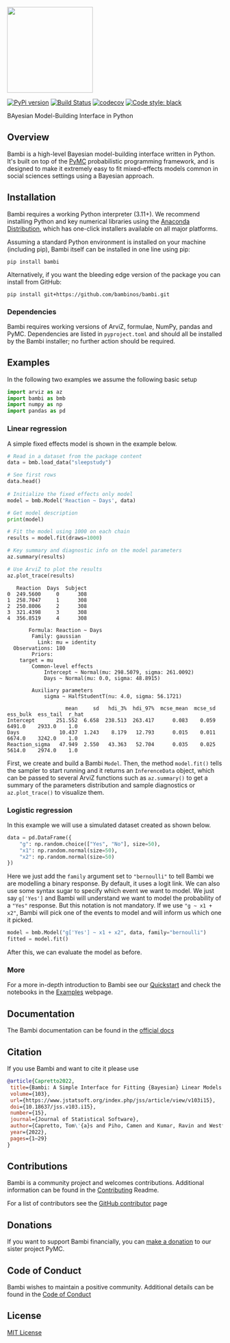 <img src="https://raw.githubusercontent.com/bambinos/bambi/main/docs/logos/RGB/Bambi_logo.png" width=200></img>

[![PyPi version](https://badge.fury.io/py/bambi.svg)](https://badge.fury.io/py/bambi)
[![Build Status](https://github.com/bambinos/bambi/actions/workflows/test.yml/badge.svg)](https://github.com/bambinos/bambi/actions/workflows/test.yml)
[![codecov](https://codecov.io/gh/bambinos/bambi/branch/master/graph/badge.svg?token=ZqH0KCLKAE)](https://codecov.io/gh/bambinos/bambi)
[![Code style: black](https://img.shields.io/badge/code%20style-black-000000.svg)](https://github.com/ambv/black)

BAyesian Model-Building Interface in Python

## Overview

Bambi is a high-level Bayesian model-building interface written in Python. It's built on top of the [PyMC](https://github.com/pymc-devs/pymc) probabilistic programming framework, and is designed to make it extremely easy to fit mixed-effects models common in social sciences settings using a Bayesian approach.

## Installation

Bambi requires a working Python interpreter (3.11+). We recommend installing Python and key numerical libraries using the [Anaconda Distribution](https://www.anaconda.com/products/individual#Downloads), which has one-click installers available on all major platforms.

Assuming a standard Python environment is installed on your machine (including pip), Bambi itself can be installed in one line using pip:

    pip install bambi

Alternatively, if you want the bleeding edge version of the package you can install from GitHub:

    pip install git+https://github.com/bambinos/bambi.git

### Dependencies

Bambi requires working versions of ArviZ, formulae, NumPy, pandas and PyMC. Dependencies are listed in `pyproject.toml` and should all be installed by the Bambi installer; no further action should be required.

## Examples

In the following two examples we assume the following basic setup

```python
import arviz as az
import bambi as bmb
import numpy as np
import pandas as pd
```

### Linear regression

A simple fixed effects model is shown in the example below.

```python
# Read in a dataset from the package content
data = bmb.load_data("sleepstudy")

# See first rows
data.head()
 
# Initialize the fixed effects only model
model = bmb.Model('Reaction ~ Days', data)

# Get model description
print(model)

# Fit the model using 1000 on each chain
results = model.fit(draws=1000)

# Key summary and diagnostic info on the model parameters
az.summary(results)

# Use ArviZ to plot the results
az.plot_trace(results)
```
``` 
   Reaction  Days  Subject
0  249.5600     0      308
1  258.7047     1      308
2  250.8006     2      308
3  321.4398     3      308
4  356.8519     4      308
```
```
       Formula: Reaction ~ Days
        Family: gaussian
          Link: mu = identity
  Observations: 180
        Priors:
    target = mu
        Common-level effects
            Intercept ~ Normal(mu: 298.5079, sigma: 261.0092)
            Days ~ Normal(mu: 0.0, sigma: 48.8915)

        Auxiliary parameters
            sigma ~ HalfStudentT(nu: 4.0, sigma: 56.1721)
```
```
                   mean     sd   hdi_3%  hdi_97%  mcse_mean  mcse_sd  ess_bulk  ess_tail  r_hat
Intercept       251.552  6.658  238.513  263.417      0.083    0.059    6491.0    2933.0    1.0
Days             10.437  1.243    8.179   12.793      0.015    0.011    6674.0    3242.0    1.0
Reaction_sigma   47.949  2.550   43.363   52.704      0.035    0.025    5614.0    2974.0    1.0
```

First, we create and build a Bambi `Model`. Then, the method `model.fit()` tells the sampler to start
running and it returns an `InferenceData` object, which can be passed to several ArviZ functions
such as `az.summary()` to get a summary of the parameters distribution and sample diagnostics or
`az.plot_trace()` to visualize them.

### Logistic regression

In this example we will use a simulated dataset created as shown below.

```python
data = pd.DataFrame({
    "g": np.random.choice(["Yes", "No"], size=50),
    "x1": np.random.normal(size=50),
    "x2": np.random.normal(size=50)
})
```

Here we just add the `family` argument set to `"bernoulli"` to tell Bambi we are modelling a binary
response. By default, it uses a logit link. We can also use some syntax sugar to specify which event
we want to model. We just say `g['Yes']` and Bambi will understand we want to model the probability
of a `"Yes"` response. But this notation is not mandatory. If we use `"g ~ x1 + x2"`, Bambi will
pick one of the events to model and will inform us which one it picked.

```python
model = bmb.Model("g['Yes'] ~ x1 + x2", data, family="bernoulli")
fitted = model.fit()
```

After this, we can evaluate the model as before. 

### More

For a more in-depth introduction to Bambi see our [Quickstart](https://github.com/bambinos/bambi#quickstart) and check the notebooks in the [Examples](https://bambinos.github.io/bambi/notebooks/) webpage.

## Documentation

The Bambi documentation can be found in the [official docs](https://bambinos.github.io/bambi/index.html)

## Citation

If you use Bambi and want to cite it please use

```bibtex
@article{Capretto2022,
 title={Bambi: A Simple Interface for Fitting {Bayesian} Linear Models in {Python}},
 volume={103},
 url={https://www.jstatsoft.org/index.php/jss/article/view/v103i15},
 doi={10.18637/jss.v103.i15},
 number={15},
 journal={Journal of Statistical Software},
 author={Capretto, Tom\'{a}s and Piho, Camen and Kumar, Ravin and Westfall, Jacob and Yarkoni, Tal and Martin, Osvaldo A},
 year={2022},
 pages={1–29}
}
```

## Contributions

Bambi is a community project and welcomes contributions. Additional information can be found in the [Contributing](https://github.com/bambinos/bambi/blob/main/CONTRIBUTING.md) Readme.

For a list of contributors see the [GitHub contributor](https://github.com/bambinos/bambi/graphs/contributors) page

## Donations

If you want to support Bambi financially, you can [make a donation](https://numfocus.org/donate-to-pymc) to our sister project PyMC.

## Code of Conduct

Bambi wishes to maintain a positive community. Additional details can be found in the [Code of Conduct](https://github.com/bambinos/bambi/blob/main/CODE_OF_CONDUCT.md)

## License

[MIT License](https://github.com/bambinos/bambi/blob/main/LICENSE)
